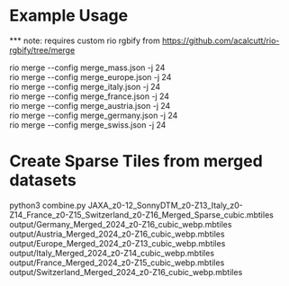 # Example Usage
*** note: requires custom rio rgbify from https://github.com/acalcutt/rio-rgbify/tree/merge

rio merge --config merge_mass.json -j 24  
rio merge --config merge_europe.json -j 24  
rio merge --config merge_italy.json -j 24  
rio merge --config merge_france.json -j 24  
rio merge --config merge_austria.json -j 24  
rio merge --config merge_germany.json -j 24  
rio merge --config merge_swiss.json -j 24  

# Create Sparse Tiles from merged datasets  
python3 combine.py JAXA_z0-12_SonnyDTM_z0-Z13_Italy_z0-Z14_France_z0-Z15_Switzerland_z0-Z16_Merged_Sparse_cubic.mbtiles output/Germany_Merged_2024_z0-Z16_cubic_webp.mbtiles output/Austria_Merged_2024_z0-Z16_cubic_webp.mbtiles output/Europe_Merged_2024_z0-Z13_cubic_webp.mbtiles output/Italy_Merged_2024_z0-Z14_cubic_webp.mbtiles output/France_Merged_2024_z0-Z15_cubic_webp.mbtiles output/Switzerland_Merged_2024_z0-Z16_cubic_webp.mbtiles
